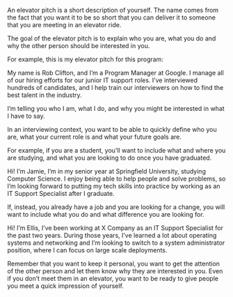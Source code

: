 An elevator pitch is a short description of yourself.  The name comes from the fact that you want it to be so short that you can deliver it to someone that you are meeting in an elevator ride.

The goal of the elevator pitch is to explain who you are, what you do and why the other person should be interested in you.

For example, this is my elevator pitch for this program:

My name is Rob Clifton, and I’m a Program Manager at Google. I manage all of our hiring efforts for our junior IT support roles. I’ve interviewed hundreds of candidates, and I help train our interviewers on how to find the best talent in the industry. 

I’m telling you who I am, what I do, and why you might be interested in what I have to say.

In an interviewing context, you want to be able to quickly define who you are, what your current role is and what your future goals are.

For example, if you are a student, you’ll want to include what and where you are studying, and what you are looking to do once you have graduated.

Hi! I’m Jamie, I’m in my senior year at Springfield University, studying Computer Science.  I enjoy being able to help people and solve problems, so I’m looking forward to putting my tech skills into practice by working as an IT Support Specialist after I graduate.

If, instead, you already have a job and you are looking for a change, you will want to include what you do and what difference you are looking for.

Hi! I’m Ellis, I’ve been working at X Company as an IT Support Specialist for the past two years. During those years, I’ve learned a lot about operating systems and networking and I’m looking to switch to a system administrator position, where I can focus on large scale deployments.

Remember that you want to keep it personal, you want to get the attention of the other person and let them know why they are interested in you. Even if you don’t meet them in an elevator, you want to be ready to give people you meet a quick impression of yourself.
